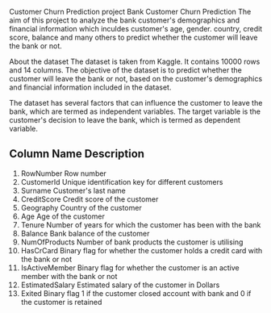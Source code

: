 Customer Churn Prediction project
Bank Customer Churn Prediction
The aim of this project to analyze the bank customer's demographics and financial information which inculdes customer's age, gender. country, credit score, balance and many others to predict whether the customer will leave the bank or not.

About the dataset
The dataset is taken from Kaggle. It contains 10000 rows and 14 columns. The objective of the dataset is to predict whether the customer will leave the bank or not, based on the customer's demographics and financial information included in the dataset.

The dataset has several factors that can influence the customer to leave the bank, which are termed as independent variables. The target variable is the customer's decision to leave the bank, which is termed as dependent variable.

Column Name 	    Description
---------------------------------------------------------------------
1. RowNumber	    Row number
2. CustomerId	    Unique identification key for different customers
3. Surname	        Customer's last name
4. CreditScore	    Credit score of the customer
5. Geography	    Country of the customer
6. Age	            Age of the customer
7. Tenure	        Number of years for which the customer has been with the bank
8. Balance	        Bank balance of the customer
9. NumOfProducts	Number of bank products the customer is utilising
10. HasCrCard	    Binary flag for whether the customer holds a credit card with the bank or not
11. IsActiveMember	Binary flag for whether the customer is an active member with the bank or not
12. EstimatedSalary	Estimated salary of the customer in Dollars
13. Exited	        Binary flag 1 if the customer closed account with bank and 0 if the customer is retained